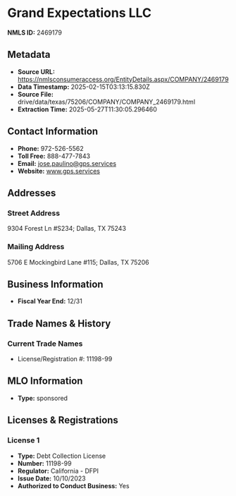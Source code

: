 # Grand Expectations LLC

**NMLS ID:** 2469179

## Metadata
- **Source URL:** https://nmlsconsumeraccess.org/EntityDetails.aspx/COMPANY/2469179
- **Data Timestamp:** 2025-02-15T03:13:15.830Z
- **Source File:** drive/data/texas/75206/COMPANY/COMPANY_2469179.html
- **Extraction Time:** 2025-05-27T11:30:05.296460

## Contact Information
- **Phone:** 972-526-5562
- **Toll Free:** 888-477-7843
- **Email:** jose.paulino@gps.services
- **Website:** www.gps.services

## Addresses
### Street Address
9304 Forest Ln #S234; Dallas, TX 75243

### Mailing Address
5706 E Mockingbird Lane #115; Dallas, TX 75206

## Business Information
- **Fiscal Year End:** 12/31

## Trade Names & History
### Current Trade Names
- License/Registration #: 11198-99

## MLO Information
- **Type:** sponsored

## Licenses & Registrations

### License 1
- **Type:** Debt Collection License
- **Number:** 11198-99
- **Regulator:** California - DFPI
- **Issue Date:** 10/10/2023
- **Authorized to Conduct Business:** Yes
